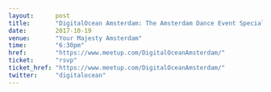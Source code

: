 ```yaml
---
layout:      post
title:       "DigitalOcean Amsterdam: The Amsterdam Dance Event Special"
date:        2017-10-19
venue:       "Your Majesty Amsterdam"
time:        "6:30pm"
href:        "https://www.meetup.com/DigitalOceanAmsterdam/"
ticket:      "rsvp"
ticket_href: "https://www.meetup.com/DigitalOceanAmsterdam/"
twitter:     "digitalocean"
---
```

